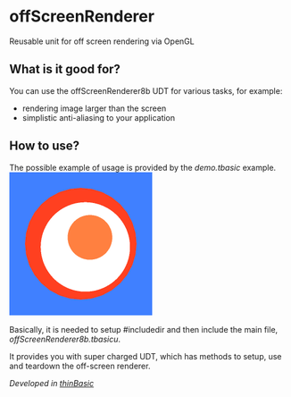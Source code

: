 # offScreenRenderer
Reusable unit for off screen rendering via OpenGL

## What is it good for?
You can use the offScreenRenderer8b UDT for various tasks, for example:
* rendering image larger than the screen
* simplistic anti-aliasing to your application

## How to use?
The possible example of usage is provided by the *demo.tbasic* example.
![Output of the demo program](https://github.com/petrSchreiber/offScreenRenderer/blob/master/media/output.png "Output of the demo program")

Basically, it is needed to setup #includedir and then include the main file, *offScreenRenderer8b.tbasicu*.

It provides you with super charged UDT, which has methods to setup, use and teardown the off-screen renderer.

*Developed in [thinBasic](http://www.thinbasic.com/)*

